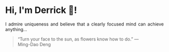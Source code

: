 # Hi, I'm Derrick 👋!
<p align="justify">I admire uniqueness and believe that a clearly focused mind can achieve anything...</p> 
<!-- #quote-start -->
<blockquote>&ldquo;Turn your face to the sun, as flowers know how to do.&rdquo; &mdash; <footer>Ming-Dao Deng</footer></blockquote>
<!-- #quote-end -->
